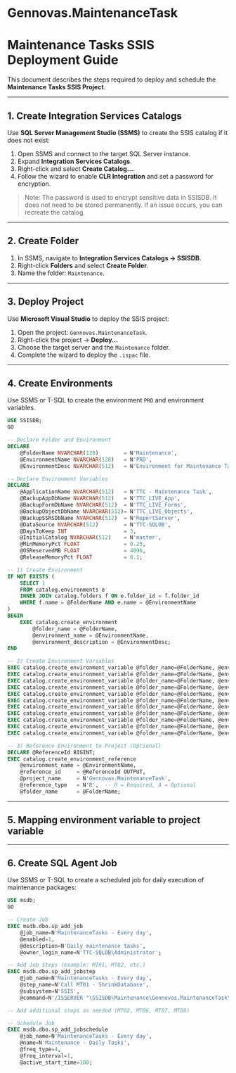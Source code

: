 # Gennovas.MaintenanceTask

# Maintenance Tasks SSIS Deployment Guide

This document describes the steps required to deploy and schedule the **Maintenance Tasks SSIS Project**.

---

## 1. Create Integration Services Catalogs

Use **SQL Server Management Studio (SSMS)** to create the SSIS catalog if it does not exist:

1. Open SSMS and connect to the target SQL Server instance.
2. Expand **Integration Services Catalogs**.
3. Right-click and select **Create Catalog...**.
4. Follow the wizard to enable **CLR Integration** and set a password for encryption.

> Note: The password is used to encrypt sensitive data in SSISDB. It does not need to be stored permanently. If an issue occurs, you can recreate the catalog.

---

## 2. Create Folder

1. In SSMS, navigate to **Integration Services Catalogs → SSISDB**.
2. Right-click **Folders** and select **Create Folder**.
3. Name the folder: `Maintenance`.

---

## 3. Deploy Project

Use **Microsoft Visual Studio** to deploy the SSIS project:

1. Open the project: `Gennovas.MaintenanceTask`.
2. Right-click the project → **Deploy...**
3. Choose the target server and the `Maintenance` folder.
4. Complete the wizard to deploy the `.ispac` file.

---

## 4. Create Environments

Use SSMS or T-SQL to create the environment `PRD` and environment variables.

```sql
USE SSISDB;
GO

-- Declare Folder and Environment
DECLARE 
    @FolderName NVARCHAR(128)        = N'Maintenance',
    @EnvironmentName NVARCHAR(128)   = N'PRD',
    @EnvironmentDesc NVARCHAR(512)   = N'Environment for Maintenance Tasks';

-- Declare Environment Variables
DECLARE 
    @ApplicationName NVARCHAR(512)   = N'TTC - Maintenance Task',
    @BackupAppDbName NVARCHAR(512)   = N'TTC_LIVE_App',
    @BackupFormDbName NVARCHAR(512)  = N'TTC_LIVE_Forms',
    @BackupObjectDbName NVARCHAR(512)= N'TTC_LIVE_Objects',
    @BackupSSRSDbName NVARCHAR(512)  = N'ReportServer',
    @DataSource NVARCHAR(512)        = N'TTC-SQLDB',
    @DaysToKeep INT                  = 3,
    @InitialCatalog NVARCHAR(512)    = N'master',
    @MinMemoryPct FLOAT              = 0.25,
    @OSReservedMB FLOAT              = 4096,
    @ReleaseMemoryPct FLOAT          = 0.1;

-- 1) Create Environment
IF NOT EXISTS (
    SELECT 1 
    FROM catalog.environments e
    INNER JOIN catalog.folders f ON e.folder_id = f.folder_id
    WHERE f.name = @FolderName AND e.name = @EnvironmentName
)
BEGIN
    EXEC catalog.create_environment 
        @folder_name = @FolderName,
        @environment_name = @EnvironmentName,
        @environment_description = @EnvironmentDesc;
END

-- 2) Create Environment Variables
EXEC catalog.create_environment_variable @folder_name=@FolderName, @environment_name=@EnvironmentName, @variable_name=N'ApplicationName', @sensitive=0, @description=N'Application name', @data_type=N'String', @value=@ApplicationName;
EXEC catalog.create_environment_variable @folder_name=@FolderName, @environment_name=@EnvironmentName, @variable_name=N'BackupAppDbName', @sensitive=0, @description=N'Backup Application DB Name', @data_type=N'String', @value=@BackupAppDbName;
EXEC catalog.create_environment_variable @folder_name=@FolderName, @environment_name=@EnvironmentName, @variable_name=N'BackupFormDbName', @sensitive=0, @description=N'Backup Forms DB Name', @data_type=N'String', @value=@BackupFormDbName;
EXEC catalog.create_environment_variable @folder_name=@FolderName, @environment_name=@EnvironmentName, @variable_name=N'BackupObjectDbName', @sensitive=0, @description=N'Backup Objects DB Name', @data_type=N'String', @value=@BackupObjectDbName;
EXEC catalog.create_environment_variable @folder_name=@FolderName, @environment_name=@EnvironmentName, @variable_name=N'BackupSSRSDbName', @sensitive=0, @description=N'Backup SSRS DB Name', @data_type=N'String', @value=@BackupSSRSDbName;
EXEC catalog.create_environment_variable @folder_name=@FolderName, @environment_name=@EnvironmentName, @variable_name=N'DataSource', @sensitive=0, @description=N'Data Source', @data_type=N'String', @value=@DataSource;
EXEC catalog.create_environment_variable @folder_name=@FolderName, @environment_name=@EnvironmentName, @variable_name=N'DaysToKeep', @sensitive=0, @description=N'Days to keep backups', @data_type=N'Int32', @value=@DaysToKeep;
EXEC catalog.create_environment_variable @folder_name=@FolderName, @environment_name=@EnvironmentName, @variable_name=N'InitialCatalog', @sensitive=0, @description=N'Initial Catalog', @data_type=N'String', @value=@InitialCatalog;
EXEC catalog.create_environment_variable @folder_name=@FolderName, @environment_name=@EnvironmentName, @variable_name=N'MinMemoryPct', @sensitive=0, @description=N'Minimum memory percent', @data_type=N'Double', @value=@MinMemoryPct;
EXEC catalog.create_environment_variable @folder_name=@FolderName, @environment_name=@EnvironmentName, @variable_name=N'OSReservedMB', @sensitive=0, @description=N'OS Reserved Memory (MB)', @data_type=N'Double', @value=@OSReservedMB;
EXEC catalog.create_environment_variable @folder_name=@FolderName, @environment_name=@EnvironmentName, @variable_name=N'ReleaseMemoryPct', @sensitive=0, @description=N'Release memory percent', @data_type=N'Double', @value=@ReleaseMemoryPct;

-- 3) Reference Environment to Project (Optional)
DECLARE @ReferenceId BIGINT;
EXEC catalog.create_environment_reference
    @environment_name = @EnvironmentName,
    @reference_id     = @ReferenceId OUTPUT,
    @project_name     = N'Gennovas.MaintenanceTask',
    @reference_type   = N'R',  -- R = Required, A = Optional
    @folder_name      = @FolderName;
```
---
## 5. Mapping environment variable to project variable
---

## 6. Create SQL Agent Job

Use SSMS or T-SQL to create a scheduled job for daily execution of maintenance packages:

```sql
USE msdb;
GO

-- Create Job
EXEC msdb.dbo.sp_add_job
    @job_name=N'MaintenanceTasks - Every day',
    @enabled=1,
    @description=N'Daily maintenance tasks',
    @owner_login_name=N'TTC-SQLDB\Administrator';

-- Add Job Steps (example: MT01, MT02, etc.)
EXEC msdb.dbo.sp_add_jobstep
    @job_name=N'MaintenanceTasks - Every day',
    @step_name=N'Call MT01 - ShrinkDatabase',
    @subsystem=N'SSIS',
    @command=N'/ISSERVER "\SSISDB\Maintenance\Gennovas.MaintenanceTask\MT01 - ShrinkDatabase.dtsx" /SERVER "TTC-SQLDB" /ENVREFERENCE 1 /Par "$ServerOption::LOGGING_LEVEL(Int16)";1 /Par "$ServerOption::SYNCHRONIZED(Boolean)";True /CALLERINFO SQLAGENT /REPORTING E';

-- Add additional steps as needed (MT02, MT06, MT07, MT08)

-- Schedule Job
EXEC msdb.dbo.sp_add_jobschedule
    @job_name=N'MaintenanceTasks - Every day',
    @name=N'Maintenance - Daily Tasks',
    @freq_type=4,
    @freq_interval=1,
    @active_start_time=100;
```
